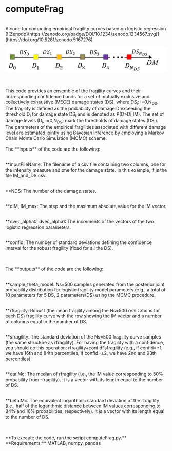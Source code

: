 # computeFrag
<br>
A code for computing empirical fragility curves based on logistic regression
<br>
[![Zenodo](https://zenodo.org/badge/DOI/10.1234/zenodo.1234567.svg)](https://doi.org/10.5281/zenodo.5167276)
<br>
<p align="center">
  <img src="https://github.com/soltanisgeo/readme/blob/main/damageScale-git.png" />
</p>
<br>
<br>
This code provides an ensemble of the fragility curves and their corresponding confidence bands for a set of mutually exclusive and collectively exhaustive (MECE) damage states (DS), where DS<sub>i</sub>: i=0,N<sub>DS</sub>. The fragility is defined as the probability of damage D exceeding the threshold D<sub>i</sub> for damage state DS<sub>i</sub> and is denoted as P(D>Di|IM).  The set of damage levels (D<sub>i</sub>, i=0,N<sub>DS</sub>) mark the thresholds of damage states (DS<sub>i</sub>). 
<br>
The parameters of the empirical fragilities associated with different damage level are estimated jointly using Bayesian inference by employing a Markov Chain Monte Carlo Simulation (MCMC) scheme. 
<br>
<br>
The **inputs** of the code are the following:

<br>**inputFileName: The filename of a csv file containing two columns, one for the intensity measure and one for the damage state. In this example, it is the file IM_and_DS.csv.

<br>**NDS: The number of the damage states.

<br>**dIM, IM_max: The step and the maximum absolute value for the IM vector.

<br>**dvec_alpha0, dvec_alpha1: The increments of the vectors of the two logistic regression parameters.

<br>**confid: The number of standard deviations defining the confidence interval for the robust fragility (fixed for all the DS).

<br>
<br>
The **outputs** of the code are the following:

<br>**sample_theta_model: Ns=500 samples generated from the posterior joint probability distribution for logistic fragility model parameters (e.g., a total of 10 parameters for 5 DS, 2 parameters/DS) using the MCMC procedure. 

<br>**rfragility: Robust (the mean fragility among the Ns=500 realizations for each DS) fragility curve with the row showing the IM vector and a number of columns equal to the number of DS.

<br>**sfragility: The standard deviation of the Ns=500 fragility curve samples (the same structure as rfragility). For having the fragility with a confidence, you should do this operation: rfragility+confid*sfragility (e.g., if confid=±1, we have 16th and 84th percentiles, if confid=±2, we have 2nd and 98th percentiles).

<br>**etaIMc: The median of rfragility (i.e., the IM value corresponding to 50% probability from rfragility). It is a vector with its length equal to the number of DS.

<br>**betaIMc: The equivalent logarithmic standard deviation of the rfragility (i.e., half of the logarithmic distance between IM values corresponding to 84% and 16% probabilities, respectively). It is a vector with its length equal to the number of DS.

<br>
<br>
**To execute the code, run the script computeFrag.py.**
<br>
**Requirements:** MATLAB, numpy, pandas
